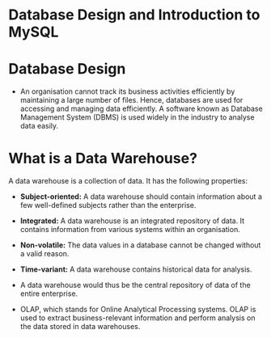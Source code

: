 # Database Design and Introduction to MySQL

# Database Design

- An organisation cannot track its business activities efficiently by maintaining a large number of files. Hence, databases are used for accessing and managing data efficiently. A software known as Database Management System (DBMS) is used widely in the industry to analyse data easily.

# What is a Data Warehouse?

A data warehouse is a collection of data. It has the following properties:

- **Subject-oriented:** A data warehouse should contain information about a few well-defined subjects rather than the enterprise.
- **Integrated:** A data warehouse is an integrated repository of data. It contains information from various systems within an organisation.
- **Non-volatile:** The data values in a database cannot be changed without a valid reason.
- **Time-variant:** A data warehouse contains historical data for analysis.

- A data warehouse would thus be the central repository of data of the entire enterprise.
- OLAP, which stands for Online Analytical Processing systems. OLAP is used to extract business-relevant information and perform analysis on the data stored in data warehouses.
  
